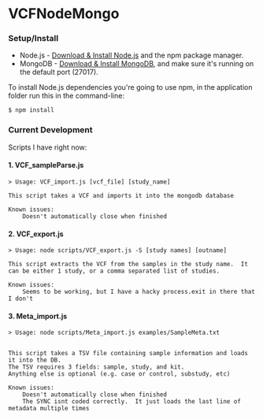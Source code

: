 # VCFNodeMongo

### Setup/Install

* Node.js - [Download & Install Node.js](http://www.nodejs.org/download/) and the npm package manager.
* MongoDB - [Download & Install MongoDB](http://www.mongodb.org/downloads), and make sure it's running on the default port (27017).

To install Node.js dependencies you're going to use npm, in the application folder run this in the command-line:
```
$ npm install
```


### Current Development

Scripts I have right now:

#### 1. VCF_sampleParse.js
	
	> Usage: VCF_import.js [vcf_file] [study_name] 

	This script takes a VCF and imports it into the mongodb database

	Known issues:
		Doesn't automatically close when finished

#### 2. VCF_export.js  
	> Usage: node scripts/VCF_export.js -S [study names] [outname] 

	This script extracts the VCF from the samples in the study name.  It can be either 1 study, or a comma separated list of studies.

	Known issues:
		Seems to be working, but I have a hacky process.exit in there that I don't


#### 3. Meta_import.js
	> Usage: node scripts/Meta_import.js examples/SampleMeta.txt 
	

	This script takes a TSV file containing sample information and loads it into the DB.
	The TSV requires 3 fields: sample, study, and kit.
	Anything else is optional (e.g. case or control, substudy, etc)

	Known issues:
		Doesn't automatically close when finished
		The SYNC isnt coded correctly.  It just loads the last line of metadata multiple times

